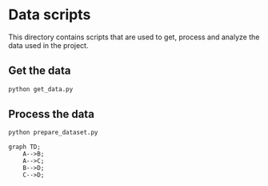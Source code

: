 # Data scripts

This directory contains scripts that are used to get, process and analyze 
the data used in the project.

## Get the data

```bash
python get_data.py
```

## Process the data

```bash
python prepare_dataset.py
```

<!-- TODO: implement the scheme for the data processing -->

```mermaid
graph TD;
    A-->B;
    A-->C;
    B-->D;
    C-->D;
```


